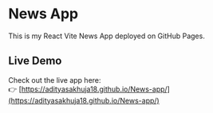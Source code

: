 
# News App

This is my React Vite News App deployed on GitHub Pages.

## Live Demo

Check out the live app here:  
👉 [https://adityasakhuja18.github.io/News-app/](https://adityasakhuja18.github.io/News-app/)

